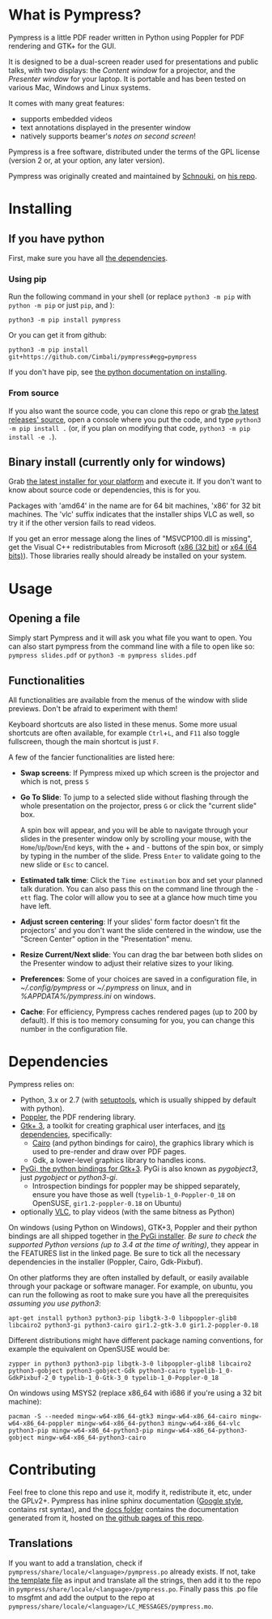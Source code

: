 # What is Pympress?

Pympress is a little PDF reader written in Python using Poppler for PDF rendering and GTK+ for the GUI.

It is designed to be a dual-screen reader used for presentations and public talks, with two displays: the *Content window* for a projector, and the *Presenter window* for your laptop. It is portable and has been tested on various Mac, Windows and Linux systems.

It comes with many great features:
- supports embedded videos
- text annotations displayed in the presenter window
- natively supports beamer's *notes on second screen*!

Pympress is a free software, distributed under the terms of the GPL license (version 2 or, at your option, any later version).

Pympress was originally created and maintained by [Schnouki](https://github.com/Schnouki), on [his repo](https://github.com/Schnouki/pympress).

# Installing

## If you have python
First, make sure you have all [the dependencies](#dependencies).

### Using pip

Run the following command in your shell (or replace `python3 -m pip` with `python -m pip` or just `pip`, and ):

    python3 -m pip install pympress

Or you can get it from github:

    python3 -m pip install git+https://github.com/Cimbali/pympress#egg=pympress

If you don't have pip, see [the python documentation on installing](https://docs.python.org/3.7/installing/index.html).

### From source

If you also want the source code, you can clone this repo or grab [the latest releases' source](https://github.com/Cimbali/pympress/releases/latest), open a console where you put the code, and type `python3 -m pip install .` (or, if you plan on modifying that code, `python3 -m pip install -e .`).

## Binary install (currently only for windows)

Grab [the latest installer for your platform](https://github.com/Cimbali/pympress/releases/latest) and execute it.
If you don't want to know about source code or dependencies, this is for you.

Packages with 'amd64' in the name are for 64 bit machines, 'x86' for 32 bit machines. The 'vlc' suffix indicates that the installer ships VLC as well, so try it if the other version fails to read videos.

If you get an error message along the lines of "MSVCP100.dll is missing", get the Visual C++ redistributables from Microsoft ([x86 (32 bit)](https://www.microsoft.com/en-in/download/details.aspx?id=5555) or [x64 (64 bits)](https://www.microsoft.com/en-us/download/details.aspx?id=14632)). Those libraries really should already be installed on your system.

# Usage

## Opening a file
Simply start Pympress and it will ask you what file you want to open.
You can also start pympress from the command line with a file to open like so:
`pympress slides.pdf`
or
`python3 -m pympress slides.pdf`

## Functionalities

All functionalities are available from the menus of the window with slide previews. Don't be afraid to experiment with them!

Keyboard shortcuts are also listed in these menus. Some more usual shortcuts are often available, for example `Ctrl`+`L`, and `F11` also toggle fullscreen, though the main shortcut is just `F`.

A few of the fancier functionalities are listed here:
- **Swap screens**: If Pympress mixed up which screen is the projector and which is not, press `S`
- **Go To Slide**: To jump to a selected slide without flashing through the whole presentation on the projector, press `G` or click the "current  slide" box.

  A spin box will appear, and you will be able to navigate through your slides in the presenter window only by scrolling your mouse, with the `Home`/`Up`/`Down`/`End` keys, with the + and - buttons of the spin box, or simply by typing in the number of the slide. Press `Enter` to validate going to the new slide or `Esc` to cancel.
- **Estimated talk time**: Click the `Time estimation` box and set your planned talk duration. You can also pass this on the command line through the `-ett` flag. The color will allow you to see at a glance how much time you have left.
- **Adjust screen centering**: If your slides' form factor doesn't fit the projectors' and you don't want the slide centered in the window, use the "Screen Center" option in the "Presentation" menu.
- **Resize Current/Next slide**: You can drag the bar between both slides on the Presenter window to adjust their relative sizes to your liking.
- **Preferences**: Some of your choices are saved in a configuration file, in *~/.config/pympress* or *~/.pympress* on linux, and in *%APPDATA%/pympress.ini* on windows.
- **Cache**: For efficiency, Pympress caches rendered pages (up to 200 by default). If this is too memory consuming for you, you can change this number in the configuration file.

# Dependencies

Pympress relies on:
* Python, 3.x or 2.7 (with [setuptools](https://pypi.python.org/pypi/setuptools), which is usually shipped by default with python).
* [Poppler](http://poppler.freedesktop.org/), the PDF rendering library.
* [Gtk+ 3](http://www.gtk.org/), a toolkit for creating graphical user interfaces, and [its dependencies](https://www.gtk.org/overview.php), specifically:
  * [Cairo](https://www.cairographics.org/) (and python bindings for cairo), the graphics library which is used to pre-render and draw over PDF pages.
  * Gdk, a lower-level graphics library to handles icons.
* [PyGi, the python bindings for Gtk+3](https://wiki.gnome.org/Projects/PyGObject). PyGi is also known as *pygobject3*, just *pygobject* or *python3-gi*.
  * Introspection bindings for poppler may be shipped separately, ensure you have those as well (`typelib-1_0-Poppler-0_18` on OpenSUSE, `gir1.2-poppler-0.18` on Ubuntu)
* optionally [VLC](https://www.videolan.org/vlc/), to play videos (with the same bitness as Python)

On windows (using Python on Windows), GTK+3, Poppler and their python bindings are all shipped together in [the PyGi installer](https://sourceforge.net/projects/pygobjectwin32/). *Be sure to check the supported Python versions (up to 3.4 at the time of writing)*, they appear in the FEATURES list in the linked page. Be sure to tick all the necessary dependencies in the installer (Poppler, Cairo, Gdk-Pixbuf).

On other platforms they are often installed by default, or easily available through your package or software manager.
For example, on ubuntu, you can run the following as root to make sure you have all the prerequisites *assuming you use python3*:

    apt-get install python3 python3-pip libgtk-3-0 libpoppler-glib8 libcairo2 python3-gi python3-cairo gir1.2-gtk-3.0 gir1.2-poppler-0.18

Different distributions might have different package naming conventions, for example the equivalent on OpenSUSE would be:

    zypper in python3 python3-pip libgtk-3-0 libpoppler-glib8 libcairo2 python3-gobject python3-gobject-Gdk python3-cairo typelib-1_0-GdkPixbuf-2_0 typelib-1_0-Gtk-3_0 typelib-1_0-Poppler-0_18

On windows using MSYS2 (replace x86_64 with i686 if you're using a 32 bit machine):

    pacman -S --needed mingw-w64-x86_64-gtk3 mingw-w64-x86_64-cairo mingw-w64-x86_64-poppler mingw-w64-x86_64-python3 mingw-w64-x86_64-vlc python3-pip mingw-w64-x86_64-python3-pip mingw-w64-x86_64-python3-gobject mingw-w64-x86_64-python3-cairo

# Contributing

Feel free to clone this repo and use it, modify it, redistribute it, etc, under the GPLv2+.
Pympress has inline sphinx documentation ([Google style](http://www.sphinx-doc.org/en/latest/ext/example_google.html), contains rst syntax), and the [docs folder](https://github.com/Cimbali/pympress/tree/master/docs/) contains the documentation generated from it, hosted on [the github pages of this repo](https://cimbali.github.io/pympress/pympress.html).

## Translations

If you want to add a translation, check if `pympress/share/locale/<language>/pympress.po` already exists. If not, take [the template file](https://github.com/Cimbali/pympress/tree/master/pympress/share/locale/pympress.pot) as input and translate all the strings, then add it to the repo in `pympress/share/locale/<language>/pympress.po`.
Finally pass this .po file to msgfmt and add the output to the repo at `pympress/share/locale/<language>/LC_MESSAGES/pympress.mo`.
